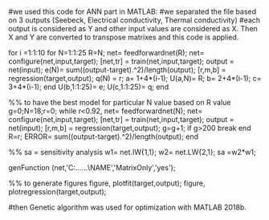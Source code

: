 #we used this code for ANN part in MATLAB:
#we separated the file based on 3 outputs (Seebeck, Electrical conductivity, Thermal conductivity)
#each output is considered as Y and other input values are considered as X. Then X and Y are converted to transpose matrixes and this code is applied. 


for i =1:1:10
for N=1:1:25
    R=N;
net= feedforwardnet(R);
net= configure(net,input,target);
[net,tr] = train(net,input,target);
output = net(input);
 e(N)= sum((output-target).^2)/length(output);
  [r,m,b] = regression(target,output);
  q(N) = r; 
  a= 1+4*(i-1);
  U(a,N)= R;
  b= 2+4*(i-1);
  c= 3+4*(i-1);
end
U(b,1:1:25)= e;
U(c,1:1:25)= q;
end


%% to have the best model for particular N value based on R value
g=0;N=18;r=0;
while r<0.92,
net= feedforwardnet(N);
net= configure(net,input,target);
[net,tr] = train(net,input,target);
output = net(input);
 [r,m,b] = regression(target,output);
g=g+1;
if g>200
break
end
R=r;
 ERROR= sum((output-target).^2)/length(output);
end


%% sa = sensitivity analysis
w1= net.IW{1,1};
w2= net.LW{2,1};
sa =w2*w1;


genFunction (net,'C:\...\...\NAME','MatrixOnly','yes');


%% to generate figures
figure, plotfit(target,output);
figure, plotregression(target,output);




#then Genetic algorithm was used for optimization with MATLAB 2018b.
